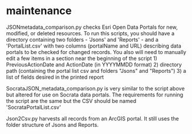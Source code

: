 # maintenance



JSONmetadata_comparison.py checks Esri Open Data Portals for new, modified, or deleted resources. To run this scripts, you should have a directory containing two folders - 'Jsons' and 'Reports' - and a 'PortalList.csv' with two columns (portalName and URL) describing data portals to be checked for changed records.  You also will need to manually edit a few items in a section near the beginning of the script  1) PreviousActionDate and ActionDate (in YYYYMMDD format)
2) directory path (containing the portal list csv and folders "Jsons" and "Reports")
3) a list of fields desired in the printed report

SocrataJSON_metadata_comparison.py is very similar to the script above but altered for use on Socrata data portals.  The requirements for running the script are the same but the CSV should be named 'SocrataPortalList.csv'

Json2Csv.py harvests all records from an ArcGIS portal. It still uses the folder structure of Jsons and Reports.
